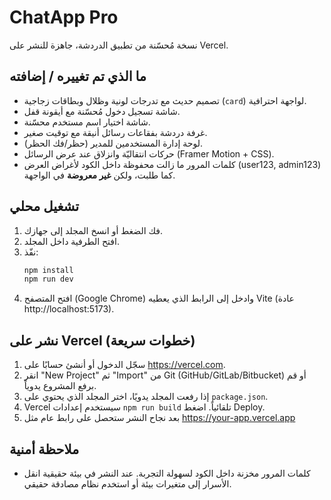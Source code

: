 # ChatApp Pro

نسخة مُحسّنة من تطبيق الدردشة، جاهزة للنشر على Vercel.

## ما الذي تم تغييره / إضافته
- تصميم حديث مع تدرجات لونية وظلال وبطاقات زجاجية (`card`) لواجهة احترافية.
- شاشة تسجيل دخول مُحسّنة مع أيقونة قفل.
- شاشة اختيار اسم مستخدم محسّنة.
- غرفة دردشة بفقاعات رسائل أنيقة مع توقيت صغير.
- لوحة إدارة المستخدمين للمدير (حظر/فك الحظر).
- حركات انتقاليّة وانزلاق عند عرض الرسائل (Framer Motion + CSS).
- كلمات المرور ما زالت محفوظة داخل الكود لأغراض العرض (user123, admin123) كما طلبت، ولكن **غير معروضة** في الواجهة.

## تشغيل محلي
1. فك الضغط أو انسخ المجلد إلى جهازك.
2. افتح الطرفية داخل المجلد.
3. نفّذ:
   ```bash
   npm install
   npm run dev
   ```
4. افتح المتصفح (Google Chrome) وادخل إلى الرابط الذي يعطيه Vite (عادة http://localhost:5173).

## نشر على Vercel (خطوات سريعة)
1. سجّل الدخول أو أنشئ حسابًا على https://vercel.com.
2. انقر "New Project" ثم "Import" من Git (GitHub/GitLab/Bitbucket) أو قم برفع المشروع يدوياً.
3. إذا رفعت المجلد يدويًا، اختر المجلد الذي يحتوي على `package.json`.
4. Vercel سيستخدم إعدادات `npm run build` تلقائياً. اضغط Deploy.
5. بعد نجاح النشر ستحصل على رابط عام مثل https://your-app.vercel.app

## ملاحظة أمنية
- كلمات المرور مخزنة داخل الكود لسهولة التجربة. عند النشر في بيئة حقيقية انقل الأسرار إلى متغيرات بيئة أو استخدم نظام مصادقة حقيقي.
